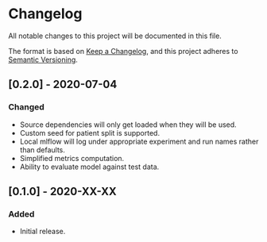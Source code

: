 # Changelog
All notable changes to this project will be documented in this file.

The format is based on [Keep a Changelog](https://keepachangelog.com/en/1.0.0/),
and this project adheres to [Semantic Versioning](https://semver.org/spec/v2.0.0.html).

## [0.2.0] - 2020-07-04
### Changed
- Source dependencies will only get loaded when they will be used.
- Custom seed for patient split is supported.
- Local mlflow will log under appropriate experiment and run names rather than defaults.
- Simplified metrics computation. 
- Ability to evaluate model against test data.

## [0.1.0] - 2020-XX-XX
### Added
- Initial release.
